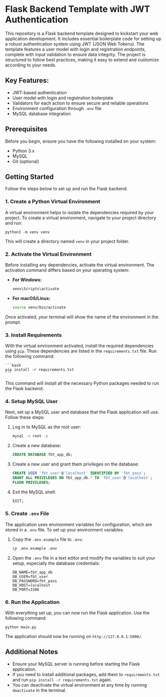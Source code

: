 # Flask Backend Template with JWT Authentication

This repository is a Flask backend template designed to kickstart your web application development. It includes essential boilerplate code for setting up a robust authentication system using JWT (JSON Web Tokens). The template features a user model with login and registration endpoints, complete with input validation to ensure data integrity. The project is structured to follow best practices, making it easy to extend and customize according to your needs.

## Key Features:
- JWT-based authentication
- User model with login and registration boilerplate
- Validators for each action to ensure secure and reliable operations
- Environment configuration through `.env` file
- MySQL database integration

## Prerequisites

Before you begin, ensure you have the following installed on your system:

- Python 3.x
- MySQL
- Git (optional)

## Getting Started

Follow the steps below to set up and run the Flask backend.

### 1. Create a Python Virtual Environment

A virtual environment helps to isolate the dependencies required by your project. To create a virtual environment, navigate to your project directory and run:

    python3 -m venv venv

This will create a directory named `venv` in your project folder.

### 2. Activate the Virtual Environment

Before installing any dependencies, activate the virtual environment. The activation command differs based on your operating system:

- **For Windows:**

    ```bash
    venv\Scripts\activate
    ```

- **For macOS/Linux:**

    ```bash
    source venv/bin/activate
    ```

Once activated, your terminal will show the name of the environment in the prompt.

### 3. Install Requirements

With the virtual environment activated, install the required dependencies using `pip`. These dependencies are listed in the `requirements.txt` file. Run the following command:

    ```bash
    pip install -r requirements.txt
    ```

This command will install all the necessary Python packages needed to run the Flask backend.

### 4. Setup MySQL User

Next, set up a MySQL user and database that the Flask application will use. Follow these steps:

1. Log in to MySQL as the root user:

    ```bash
    mysql -u root -p
    ```

2. Create a new database:

    ```sql
    CREATE DATABASE fbt_app_db;
    ```

3. Create a new user and grant them privileges on the database:

    ```sql
    CREATE USER 'fbt_user'@'localhost' IDENTIFIED BY 'fbt_pass';
    GRANT ALL PRIVILEGES ON fbt_app_db.* TO 'fbt_user'@'localhost';
    FLUSH PRIVILEGES;
    ```

4. Exit the MySQL shell:

    ```sql
    EXIT;
    ```

### 5. Create `.env` File

The application uses environment variables for configuration, which are stored in a `.env` file. To set up your environment variables:

1. Copy the `.env.example` file to `.env`:

    ```bash
    cp .env.example .env
    ```

2. Open the `.env` file in a text editor and modify the variables to suit your setup, especially the database credentials:

    ```plaintext
    DB_NAME=fbt_app_db
    DB_USER=fbt_user
    DB_PASSWORD=fbt_pass
    DB_HOST=localhost
    DB_PORT=3306
    ```

### 6. Run the Application

With everything set up, you can now run the Flask application. Use the following command:

    python main.py

The application should now be running on `http://127.0.0.1:5000/`.

## Additional Notes

- Ensure your MySQL server is running before starting the Flask application.
- If you need to install additional packages, add them to `requirements.txt` and run `pip install -r requirements.txt` again.
- You can deactivate the virtual environment at any time by running `deactivate` in the terminal.
